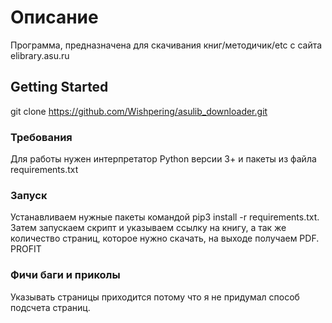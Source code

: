 # Описание

Программа, предназначена для скачивания книг/методичик/etc с сайта elibrary.asu.ru

## Getting Started

git clone https://github.com/Wishpering/asulib_downloader.git

### Требования

Для работы нужен интерпретатор Python версии 3+ и пакеты из файла requirements.txt

### Запуск

Устанавливаем нужные пакеты командой pip3 install -r requirements.txt.
Затем запускаем скрипт и указываем ссылку на книгу, а так же количество страниц, которое нужно скачать, на выходе получаем PDF.
PROFIT

### Фичи баги и приколы

Указывать страницы приходится потому что я не придумал способ подсчета страниц.
